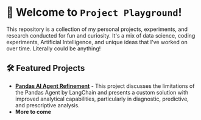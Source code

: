 # 🚀 Welcome to `Project Playground`!

This repository is a collection of my personal projects, experiments, and research conducted for fun and curiosity. It's a mix of data science, coding experiments, Artificial Intelligence, and unique ideas that I've worked on over time. Literally could be anything!

## 🛠️ Featured Projects
- **[Pandas AI Agent Refinement](https://github.com/mazprimrez/Project-Playground/tree/main/Refining%20Pandas%20AI%20Agent)** - This project discusses the limitations of the Pandas Agent by LangChain and presents a custom solution with improved analytical capabilities, particularly in diagnostic, predictive, and prescriptive analysis.
- **More to come**
